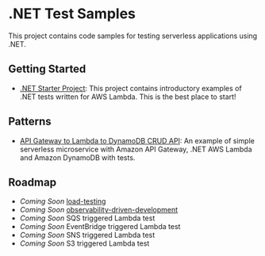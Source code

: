 # .NET Test Samples

This project contains code samples for testing serverless applications using .NET.

## Getting Started

- [.NET Starter Project](./apigw-lambda-list-s3-buckets/): This project contains introductory examples of .NET tests written for AWS Lambda. This is the best place to start!

## Patterns

- [API Gateway to Lambda to DynamoDB CRUD API](./apigw-lambda-ddb/): An example of simple serverless microservice with Amazon API Gateway, .NET AWS Lambda and Amazon DynamoDB with tests.

## Roadmap

- *Coming Soon* [load-testing](./load-testing/)
- *Coming Soon* [observability-driven-development](./odd/)
- *Coming Soon* SQS triggered Lambda test
- *Coming Soon* EventBridge triggered Lambda test
- *Coming Soon* SNS triggered Lambda test
- *Coming Soon* S3 triggered Lambda test
